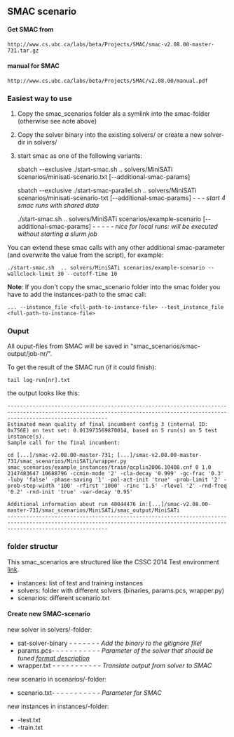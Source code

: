 ## SMAC scenario

#### Get SMAC from
    http://www.cs.ubc.ca/labs/beta/Projects/SMAC/smac-v2.08.00-master-731.tar.gz


#### manual for SMAC
    http://www.cs.ubc.ca/labs/beta/Projects/SMAC/v2.08.00/manual.pdf



### Easiest way to use

1. Copy the smac_scenarios folder als a symlink into the smac-folder (otherwise see note above)
2. Copy the solver binary into the existing solvers/<solver-name> or create a new solver-dir in solvers/
3. start smac as one of the following variants:
    
    sbatch --exclusive ./start-smac.sh .. solvers/MiniSATi scenarios/minisati-scenario.txt [--additional-smac-params]

    sbatch --exclusive ./start-smac-parallel.sh .. solvers/MiniSATi scenarios/minisati-scenario-txt [--additional-smac-params] - - - *start 4 smac runs with shared data*

    ./start-smac.sh  .. solvers/MiniSATi scenarios/example-scenario [--additional-smac-params] - - - - - *nice for local runs: will be executed without starting a slurm job*


You can extend these smac calls with any other additional smac-parameter (and overwrite the value from the script), for example:

    ./start-smac.sh  .. solvers/MiniSATi scenarios/example-scenario --wallclock-limit 30 --cutoff-time 10


**Note**: If you don't copy the smac_scenario folder into the smac folder you have to add the instances-path to the smac call:
    
    ... --instance_file <full-path-to-instance-file> --test_instance_file <full-path-to-instance-file>



### Ouput

All ouput-files from SMAC will be saved in "smac_scenarios/smac-output/job-nr/".

To get the result of the SMAC run (if it could finish): 
    
    tail log-run[nr].txt


the output looks like this:

    ----------------------------------------------------------------------------------------------------------------------------------------------------------------------------
    Estimated mean quality of final incumbent config 3 (internal ID: 0x756E) on test set: 0.013973569870014, based on 5 run(s) on 5 test instance(s).
    Sample call for the final incumbent:

    cd [...]/smac-v2.08.00-master-731; [...]/smac-v2.08.00-master-731/smac_scenarios/MiniSATi/wrapper.py smac_scenarios/example_instances/train/qcplin2006.10408.cnf 0 1.0 2147483647 10688796 -ccmin-mode '2' -cla-decay '0.999' -gc-frac '0.3' -luby 'false' -phase-saving '1' -pol-act-init 'true' -prob-limit '2' -prob-step-width '100' -rfirst '1000' -rinc '1.5' -rlevel '2' -rnd-freq '0.2' -rnd-init 'true' -var-decay '0.95' 

    Additional information about run 40044476 in:[...]/smac-v2.08.00-master-731/smac_scenarios/MiniSATi/smac_output/MiniSATi
    ----------------------------------------------------------------------------------------------------------------------------------------------------------------------------



### folder structur
This smac_scenarios are structured like the CSSC 2014 Test environment [link](http://aclib.net/cssc2014/cssc14.tar.gz).

- instances: list of test and training instances
- solvers: folder with different solvers (binaries, params.pcs, wrapper.py)
- scenarios: different scenario.txt


#### Create new SMAC-scenario

new solver in solvers/-folder:

- sat-solver-binary - - - - - - - *Add the binary to the gitignore file!*
- params.pcs- - - - - - - - - - - *Parameter of the solver that should be tuned [format description](http://aclib.net/cssc2014/pcs-format.pdf)*
- wrapper.txt - - - - - - - - - - - *Translate output from solver to SMAC*


new scenario in scenarios/-folder:

- scenario.txt- - - - - - - - - - - *Parameter for SMAC*


new instances in instances/-folder:

- <name-instances>-test.txt
- <name-instances>-train.txt